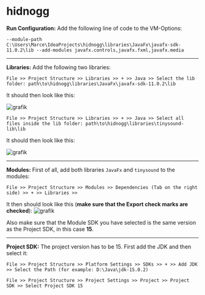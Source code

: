 # hidnogg

**Run Configuration:**
Add the following line of code to the VM-Options:

`--module-path C:\Users\Marce\IdeaProjects\hidnogg\libraries\JavaFx\javafx-sdk-11.0.2\lib --add-modules javafx.controls,javafx.fxml,javafx.media`

---

**Libraries:** Add the following two libraries:

`File >> Project Structure >> Libraries >> + >> Java >> Select the lib folder: path\to\hidnogg\libraries\JavaFx\javafx-sdk-11.0.2\lib`
 
It should then look like this: 

![grafik](https://user-images.githubusercontent.com/56437044/140950956-6b87447a-9586-4d4a-9be1-4003a919ae59.png)


`File >> Project Structure >> Libraries >> + >> Java >> Select all files inside the lib folder: path\to\hidnogg\libraries\tinysound-lib\lib` 

It should then look like this:

![grafik](https://user-images.githubusercontent.com/56437044/140950882-96eb6e7b-1803-4e64-b875-86838692383d.png)

---

**Modules:** First of all, add both libraries `JavaFx` and `tinysound` to the modules:

`File >> Project Structure >> Modules >> Dependencies (Tab on the right side) >> + >> Libraries >>`

It then should look like this (**make sure that the Export check marks are checked**):
![grafik](https://user-images.githubusercontent.com/56437044/140953627-248bccdd-2fda-4f2b-b59c-07a0ec82af37.png)

Also make sure that the Module SDK you have selected is the same version as the Project SDK, in this case **15**.

---

**Project SDK:** The project version has to be 15. First add the JDK and then select it:

`File >> Project Structure >> Platform Settings >> SDKs >> + >> Add JDK >> Select the Path (for example: D:\Java\jdk-15.0.2)`

`File >> Project Structure >> Project Settings >> Project >> Project SDK >> Select Project SDK 15`

